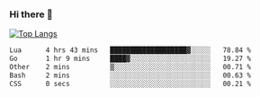 ### Hi there 👋

<!--
**3Xpl0it3r/3Xpl0it3r** is a ✨ _special_ ✨ repository because its `README.md` (this file) appears on your GitHub profile.

Here are some ideas to get you started:

- 🔭 I’m currently working on ...
- 🌱 I’m currently learning ...
- 👯 I’m looking to collaborate on ...
- 🤔 I’m looking for help with ...
- 💬 Ask me about ...
- 📫 How to reach me: ...
- 😄 Pronouns: ...
- ⚡ Fun fact: ...
-->


[![Top Langs](https://github-readme-stats.vercel.app/api/top-langs/?username=3Xpl0it3r&layout=compact)](https://github.com/3Xpl0it3r/3Xpl0it3r)

<!--START_SECTION:waka-->

```txt
Lua      4 hrs 43 mins   ███████████████████▓░░░░░   78.84 %
Go       1 hr 9 mins     ████▓░░░░░░░░░░░░░░░░░░░░   19.27 %
Other    2 mins          ▒░░░░░░░░░░░░░░░░░░░░░░░░   00.71 %
Bash     2 mins          ░░░░░░░░░░░░░░░░░░░░░░░░░   00.63 %
CSS      0 secs          ░░░░░░░░░░░░░░░░░░░░░░░░░   00.21 %
```

<!--END_SECTION:waka-->
